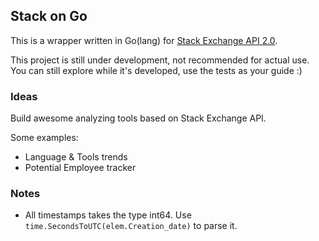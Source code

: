## Stack on Go

This is a wrapper written in Go(lang) for [Stack Exchange API 2.0](https://api.stackexchange.com).

This project is still under development, not recommended for actual use. You can still explore while it's developed, use the tests as your guide :)

### Ideas

Build awesome analyzing tools based on Stack Exchange API.

Some examples:

* Language & Tools trends
* Potential Employee tracker

### Notes

* All timestamps takes the type int64. Use `time.SecondsToUTC(elem.Creation_date)` to parse it.
